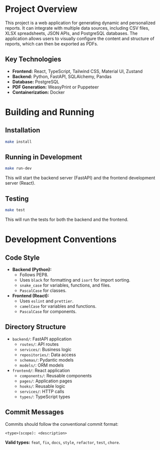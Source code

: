 # Project Overview

This project is a web application for generating dynamic and personalized reports. It can integrate with multiple data sources, including CSV files, XLSX spreadsheets, JSON APIs, and PostgreSQL databases. The application allows users to visually configure the content and structure of reports, which can then be exported as PDFs.

## Key Technologies

*   **Frontend:** React, TypeScript, Tailwind CSS, Material UI, Zustand
*   **Backend:** Python, FastAPI, SQLAlchemy, Pandas
*   **Database:** PostgreSQL
*   **PDF Generation:** WeasyPrint or Puppeteer
*   **Containerization:** Docker

# Building and Running

## Installation

```bash
make install
```

## Running in Development

```bash
make run-dev
```

This will start the backend server (FastAPI) and the frontend development server (React).

## Testing

```bash
make test
```

This will run the tests for both the backend and the frontend.

# Development Conventions

## Code Style

*   **Backend (Python):**
    *   Follows PEP8.
    *   Uses `black` for formatting and `isort` for import sorting.
    *   `snake_case` for variables, functions, and files.
    *   `PascalCase` for classes.
*   **Frontend (React):**
    *   Uses `eslint` and `prettier`.
    *   `camelCase` for variables and functions.
    *   `PascalCase` for components.

## Directory Structure

*   `backend/`: FastAPI application
    *   `routes/`: API routes
    *   `services/`: Business logic
    *   `repositories/`: Data access
    *   `schemas/`: Pydantic models
    *   `models/`: ORM models
*   `frontend/`: React application
    *   `components/`: Reusable components
    *   `pages/`: Application pages
    *   `hooks/`: Reusable logic
    *   `services/`: HTTP calls
    *   `types/`: TypeScript types

## Commit Messages

Commits should follow the conventional commit format:

`<type>(scope): <description>`

**Valid types:** `feat`, `fix`, `docs`, `style`, `refactor`, `test`, `chore`.
